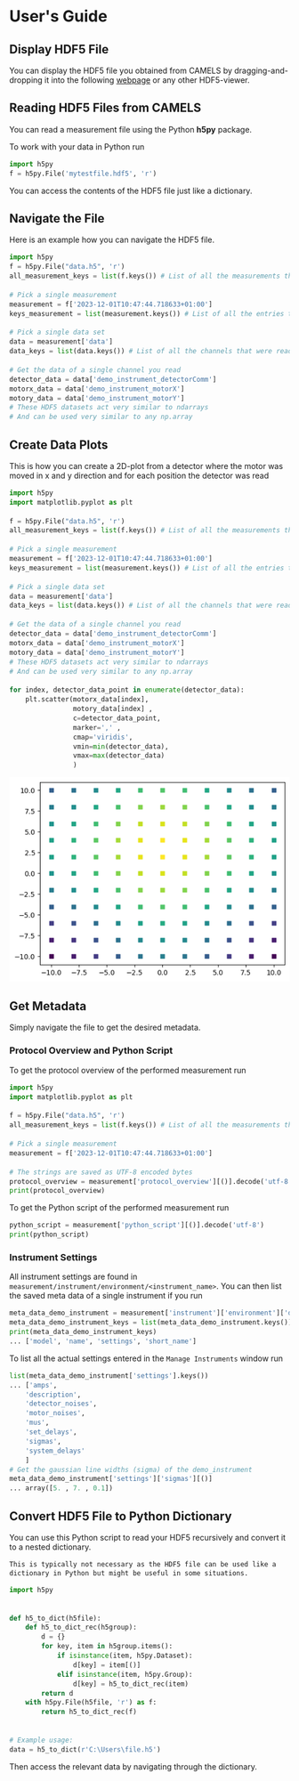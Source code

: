 # User's Guide

## Display HDF5 File

You can  display the HDF5 file you obtained from CAMELS by dragging-and-dropping it into the following [webpage](https://h5web.panosc.eu/h5wasm) or any other HDF5-viewer.

## Reading HDF5 Files from CAMELS

You can read a measurement file using the Python **h5py** package.

To work with your data in Python run

```python
import h5py
f = h5py.File('mytestfile.hdf5', 'r')

```

You can access the contents of the HDF5 file just like a dictionary.



## Navigate the File

Here is an example how you can navigate the HDF5 file.

```python
import h5py
f = h5py.File("data.h5", 'r')
all_measurement_keys = list(f.keys()) # List of all the measurements that were performed

# Pick a single measurement
measurement = f['2023-12-01T10:47:44.718633+01:00']
keys_measurement = list(measurement.keys()) # List of all the entries to this measurement

# Pick a single data set
data = measurement['data']
data_keys = list(data.keys()) # List of all the channels that were read

# Get the data of a single channel you read
detector_data = data['demo_instrument_detectorComm']
motorx_data = data['demo_instrument_motorX']
motory_data = data['demo_instrument_motorY']
# These HDF5 datasets act very similar to ndarrays
# And can be used very similar to any np.array
```



## Create Data Plots

This is how you can create a 2D-plot from a detector where the motor was moved in x and y direction and for each position the detector was read

```python
import h5py
import matplotlib.pyplot as plt

f = h5py.File("data.h5", 'r')
all_measurement_keys = list(f.keys()) # List of all the measurements that were performed

# Pick a single measurement
measurement = f['2023-12-01T10:47:44.718633+01:00']
keys_measurement = list(measurement.keys()) # List of all the entries to this measurement

# Pick a single data set
data = measurement['data']
data_keys = list(data.keys()) # List of all the channels that were read

# Get the data of a single channel you read
detector_data = data['demo_instrument_detectorComm']
motorx_data = data['demo_instrument_motorX']
motory_data = data['demo_instrument_motorY']
# These HDF5 datasets act very similar to ndarrays
# And can be used very similar to any np.array

for index, detector_data_point in enumerate(detector_data):
    plt.scatter(motorx_data[index], 
                motory_data[index] , 
                c=detector_data_point, 
                marker=',' ,
                cmap='viridis', 
                vmin=min(detector_data), 
                vmax=max(detector_data)
                )
```

![Alt text](image.png)


## Get Metadata

Simply navigate the file to get the desired metadata.

### Protocol Overview and Python Script

To get the protocol overview of the performed measurement run 

```python
import h5py
import matplotlib.pyplot as plt

f = h5py.File("data.h5", 'r')
all_measurement_keys = list(f.keys()) # List of all the measurements that were performed

# Pick a single measurement
measurement = f['2023-12-01T10:47:44.718633+01:00']

# The strings are saved as UTF-8 encoded bytes
protocol_overview = measurement['protocol_overview'][()].decode('utf-8')
print(protocol_overview)
```

To get the Python script of the performed measurement run 

```python
python_script = measurement['python_script'][()].decode('utf-8')
print(python_script)
```

### Instrument Settings

All instrument settings are found in `measurement/instrument/environment/<instrument_name>`. You can then list the saved meta data of a single instrument if you run

```python
meta_data_demo_instrument = measurement['instrument']['environment']['demo_instrument']
meta_data_demo_instrument_keys = list(meta_data_demo_instrument.keys())
print(meta_data_demo_instrument_keys)
... ['model', 'name', 'settings', 'short_name']
```

To list all the actual settings entered in the `Manage Instruments` window run

```python
list(meta_data_demo_instrument['settings'].keys())
... ['amps',
    'description',
    'detector_noises',
    'motor_noises',
    'mus',
    'set_delays',
    'sigmas',
    'system_delays'
    ]
# Get the gaussian line widths (sigma) of the demo_instrument
meta_data_demo_instrument['settings']['sigmas'][()]
... array([5. , 7. , 0.1])
```



## Convert HDF5 File to Python Dictionary
You can use this Python script to read your HDF5 recursively and convert it to a nested dictionary.

```{note}
This is typically not necessary as the HDF5 file can be used like a dictionary in Python but might be useful in some situations.
```

```python
import h5py


def h5_to_dict(h5file):
    def h5_to_dict_rec(h5group):
        d = {}
        for key, item in h5group.items():
            if isinstance(item, h5py.Dataset):
                d[key] = item[()]
            elif isinstance(item, h5py.Group):
                d[key] = h5_to_dict_rec(item)
        return d
    with h5py.File(h5file, 'r') as f:
        return h5_to_dict_rec(f)


# Example usage:
data = h5_to_dict(r'C:\Users\file.h5')
```

Then  access the relevant data by navigating through the dictionary.
